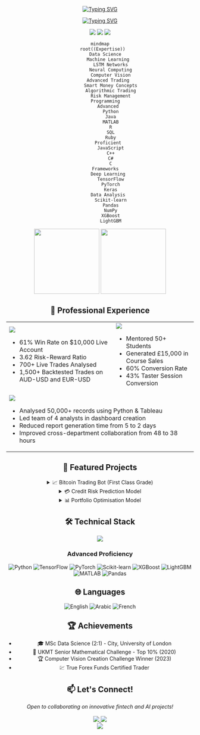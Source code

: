 <div align="center">

[![Typing SVG](https://readme-typing-svg.herokuapp.com?font=JetBrains+Mono&weight=800&size=35&duration=4000&pause=1000&color=2F81F7&center=true&vCenter=true&width=1200&height=200&lines=🎓+MSc+Data+Science+Graduate;🏛️+City%2C+University+of+London;🤖+AI+%26+Algorithmic+Trading+Expert+%7C+61%25+Win+Rate;📈+Specialised+in+LSTM+Networks;💹+Smart+Money+Concepts+Expert;🔬+Pushing+the+Boundaries+of+AI)](https://git.io/typing-svg)

[![Typing SVG](https://readme-typing-svg.herokuapp.com?font=JetBrains+Mono&weight=500&size=25&duration=4000&pause=1000&color=4F94EF&center=true&vCenter=true&multiline=true&width=1200&height=100&lines=700%2B+Live+Trades+Analysed+%7C+1%2C500%2B+Backtested+Trades;First+Class+Dissertation%3A+Advanced+Bitcoin+Trading+Bot)](https://git.io/typing-svg)

<div align="center">
  <img src="https://komarev.com/ghpvc/?username=MohamadKanso&style=for-the-badge&color=2F81F7"/>
  <a href="https://www.linkedin.com/in/mohamadkanso/"><img src="https://img.shields.io/badge/LinkedIn-2F81F7?style=for-the-badge&logo=linkedin&logoColor=white"/></a>
  <a href="mailto:mohamadghorikanso@gmail.com"><img src="https://img.shields.io/badge/Email-2F81F7?style=for-the-badge&logo=gmail&logoColor=white"/></a>
</div>

```mermaid
mindmap
  root((Expertise))
    Data Science
      Machine Learning
        LSTM Networks
        Neural Computing
        Computer Vision
      Advanced Trading
        Smart Money Concepts
        Algorithmic Trading
        Risk Management
    Programming
      Advanced
        Python
        Java
        MATLAB
        R
        SQL
        Ruby
      Proficient
        JavaScript
        C++
        C#
        C
    Frameworks
      Deep Learning
        TensorFlow
        PyTorch
        Keras
      Data Analysis
        Scikit-learn
        Pandas
        NumPy
        XGBoost
        LightGBM
```

<p align="center">
<img src="https://github-readme-stats.vercel.app/api?username=MohamadKanso&show_icons=true&theme=tokyonight&hide_border=true&bg_color=1A1B27&title_color=2F81F7&icon_color=2F81F7" height="175"/>
<img src="https://github-readme-streak-stats.herokuapp.com/?user=MohamadKanso&theme=tokyonight&hide_border=true&background=1A1B27&ring=2F81F7&fire=2F81F7&currStreakLabel=2F81F7" height="175"/>
</p>

## 💼 Professional Experience

<table>
<tr>
<td>
<img src="https://img.shields.io/badge/True_Forex_Funds-Funded_Trader-2F81F7?style=for-the-badge&logo=bitcoin&logoColor=white"/>

- 61% Win Rate on $10,000 Live Account
- 3.62 Risk-Reward Ratio
- 700+ Live Trades Analysed
- 1,500+ Backtested Trades on AUD-USD and EUR-USD
</td>
<td>
<img src="https://img.shields.io/badge/Software_Academy-Python_Tutor-2F81F7?style=for-the-badge&logo=python&logoColor=white"/>

- Mentored 50+ Students
- Generated £15,000 in Course Sales
- 60% Conversion Rate
- 43% Taster Session Conversion
</td>
</tr>
<tr>
<td colspan="2">
<img src="https://img.shields.io/badge/Pivos_Consulting-Business_Analyst_Intern-2F81F7?style=for-the-badge&logo=analytics&logoColor=white"/>

- Analysed 50,000+ records using Python & Tableau
- Led team of 4 analysts in dashboard creation
- Reduced report generation time from 5 to 2 days
- Improved cross-department collaboration from 48 to 38 hours
</td>
</tr>
</table>

## 🚀 Featured Projects

<details>
<summary> 📈 Bitcoin Trading Bot (First Class Grade)</summary>

### LSTM-based Cryptocurrency Trading System

- 99.53% R² Prediction Accuracy
- 665 Trades Executed with 6.2% ROI
- Binance API Integration
- Outperformed Linear Regression Models (25.77% ROI)

Key Features:

**Features:**
- Technical Indicators
- Market Data
- Volatility Metrics

**Architecture:**
- Type: Bidirectional LSTM
- Layers: Multiple
- Regularisation: Dropout (0.3)
- Optimiser: Adam (lr=0.0005)
- Parameters: 227,745

**Performance:**
- R² Accuracy: 99.53%
- ROI: 6.2%
- Trades: 665
</details>

<details>
<summary> 💳 Credit Risk Prediction Model</summary>

### ML-Based Risk Assessment
- 0.92 AUC Score
- Real-time Scoring System
- Cloud Platform Deployment
- Integration with Risk Teams using Scikit-learn and XGBoost
</details>

<details>
<summary> 📊 Portfolio Optimisation Model</summary>

### Advanced Portfolio Management
- Multi-asset Optimisation
- Sharpe Ratio Analysis
- Mean-variance Optimisation
- 12% Improvement in Risk-adjusted Returns
</details>

## 🛠️ Technical Stack
<div align="center">
  <img src="https://skillicons.dev/icons?i=python,tensorflow,pytorch,r,matlab,django,git,ruby,java,cpp,cs&theme=dark" />
</div>

### Advanced Proficiency
![Python](https://img.shields.io/badge/Python-Expert-2F81F7?style=for-the-badge&logo=python&logoColor=white)
![TensorFlow](https://img.shields.io/badge/TensorFlow-Advanced-2F81F7?style=for-the-badge&logo=tensorflow&logoColor=white)
![PyTorch](https://img.shields.io/badge/PyTorch-Advanced-2F81F7?style=for-the-badge&logo=pytorch&logoColor=white)
![Scikit-learn](https://img.shields.io/badge/Scikit--learn-Expert-2F81F7?style=for-the-badge&logo=scikit-learn&logoColor=white)
![XGBoost](https://img.shields.io/badge/XGBoost-Advanced-2F81F7?style=for-the-badge&logo=python&logoColor=white)
![LightGBM](https://img.shields.io/badge/LightGBM-Advanced-2F81F7?style=for-the-badge&logo=python&logoColor=white)
![MATLAB](https://img.shields.io/badge/MATLAB-Expert-2F81F7?style=for-the-badge&logo=matlab&logoColor=white)
![Pandas](https://img.shields.io/badge/Pandas-Expert-2F81F7?style=for-the-badge&logo=pandas&logoColor=white)

## 🌐 Languages

![English](https://img.shields.io/badge/English-Fluent-2F81F7?style=for-the-badge)
![Arabic](https://img.shields.io/badge/Arabic-Fluent-2F81F7?style=for-the-badge)
![French](https://img.shields.io/badge/French-Conversational-2F81F7?style=for-the-badge)

## 🏆 Achievements

- 🎓 MSc Data Science (2:1) - City, University of London
- 🥇 UKMT Senior Mathematical Challenge - Top 10% (2020)
- 🏆 Computer Vision Creation Challenge Winner (2023)
- 💹 True Forex Funds Certified Trader

## 📫 Let's Connect!

<div align="center">
  <i>Open to collaborating on innovative fintech and AI projects!</i>
  <br><br>
  <a href="mailto:mohamadghorikanso@gmail.com">
    <img src="https://img.shields.io/badge/Email-2F81F7?style=for-the-badge&logo=gmail&logoColor=white"/>
  </a>
  <a href="https://www.linkedin.com/in/mohamadkanso/">
    <img src="https://img.shields.io/badge/LinkedIn-2F81F7?style=for-the-badge&logo=linkedin&logoColor=white"/>
  </a>
</div>

<img src="https://capsule-render.vercel.app/api?type=waving&color=gradient&height=100&section=footer&animation=twinkling"/>
</div>




